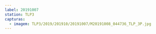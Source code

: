 ```yaml
---
label: 20191007
station: TLP3
capturas:
  - imagem: TLP3/2019/201910/20191007/M20191008_044736_TLP_3P.jpg
---
```

